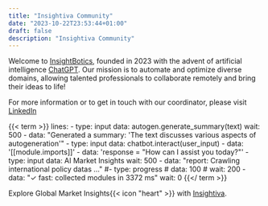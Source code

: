 ```yaml
---
title: "Insightiva Community"
date: "2023-10-22T23:53:44+01:00"
draft: false
description: "Insightiva Community"
---
```


Welcome to [InsightBotics](https://www.insightbotics.com/), founded in 2023 with the advent of artificial intelligence [ChatGPT](https://chat.openai.com/). Our mission is to automate and optimize diverse domains, allowing talented professionals to collaborate remotely and bring their ideas to life!

For more information or to get in touch with our coordinator, please visit [LinkedIn](https://www.linkedin.com/in/taiwanfifi/)

{{< term >}}
lines:
    - type: input
      data: autogen.generate_summary(text)
      wait: 500
    - data: "Generated a summary: 'The text discusses various aspects of autogeneration'"
    - type: input
      data: chatbot.interact(user_input)
    - data: '[[module.imports]]'
    - data: 'response = "How can I assist you today?"'
    - type: input
      data: AI Market Insights
      wait: 500
    - data: "report: Crawling international policy datas …"
    #- type: progress
    #  data: 100
    #  wait: 200
    - data: "✓ fast: collected modules in 3372 ms"
      wait: 0
{{</ term >}}

Explore Global Market Insights{{< icon "heart" >}} with [Insightiva](https://insightiva.github.io/).

